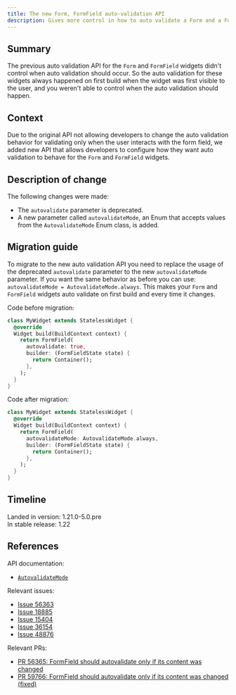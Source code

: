 ```yaml
---
title: The new Form, FormField auto-validation API
description: Gives more control in how to auto validate a Form and a FormField.
---
```


## Summary

The previous auto validation API for the `Form` and
`FormField` widgets didn't control when auto validation
should occur. So the auto validation for these widgets
always happened on first build when the widget was first
visible to the user, and you weren't able to control
when the auto validation should happen.

## Context

Due to the original API not allowing developers to change
the auto validation behavior for validating only when
the user interacts with the form field, we added new API
that allows developers to configure how they want
auto validation to behave for the `Form` and `FormField`
widgets.

## Description of change

The following changes were made:

* The `autovalidate` parameter is deprecated.
* A new parameter called `autovalidateMode`,
  an Enum that accepts values from the `AutovalidateMode`
  Enum class, is added.

## Migration guide

To migrate to the new auto validation API you need to
replace the usage of the deprecated `autovalidate`
parameter to the new `autovalidateMode` parameter.
If you want the same behavior as before you can use:
`autovalidateMode = AutovalidateMode.always`.
This makes your `Form` and `FormField` widgets auto
validate on first build and every time it changes.

Code before migration:

```dart
class MyWidget extends StatelessWidget {
  @override
  Widget build(BuildContext context) {
    return FormField(
      autovalidate: true,
      builder: (FormFieldState state) {
        return Container();
      },
    );
  }
}
```

Code after migration:

```dart
class MyWidget extends StatelessWidget {
  @override
  Widget build(BuildContext context) {
    return FormField(
      autovalidateMode: AutovalidateMode.always,
      builder: (FormFieldState state) {
        return Container();
      },
    );
  }
}
```

## Timeline

Landed in version: 1.21.0-5.0.pre<br>
In stable release: 1.22

## References

API documentation:

* [`AutovalidateMode`]({{site.api}}/flutter/widgets/AutovalidateMode-class.html)

Relevant issues:

* [Issue 56363]({{site.repo.flutter}}/issues/56363)
* [Issue 18885]({{site.repo.flutter}}/issues/18885)
* [Issue 15404]({{site.repo.flutter}}/issues/15404)
* [Issue 36154]({{site.repo.flutter}}/issues/36154)
* [Issue 48876]({{site.repo.flutter}}/issues/48876)

Relevant PRs:

* [PR 56365: FormField should autovalidate only if its
  content was changed]({{site.github}}/flutter/pull/56365)
* [PR 59766: FormField should autovalidate only if its
  content was changed
  (fixed)]({{site.repo.flutter}}/pull/59766)
